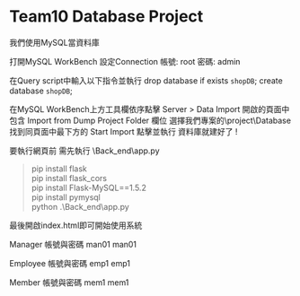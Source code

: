 # Team10 Database Project

我們使用MySQL當資料庫

打開MySQL WorkBench
設定Connection
帳號: root
密碼: admin

在Query script中輸入以下指令並執行
drop database if exists `shopDB`;
create database `shopDB`;

在MySQL WorkBench上方工具欄依序點擊
Server > Data Import
開啟的頁面中包含
Import from Dump Project Folder 欄位
選擇我們專案的\project\Database
找到同頁面中最下方的 Start Import 點擊並執行
資料庫就建好了 !

要執行網頁前 需先執行 \Back_end\app.py
> pip install flask  
> pip install flask_cors  
> pip install Flask-MySQL==1.5.2  
> pip install pymysql  
> python .\Back_end\app.py

最後開啟index.html即可開始使用系統

Manager 帳號與密碼
man01
man01

Employee 帳號與密碼
emp1
emp1

Member 帳號與密碼
mem1
mem1